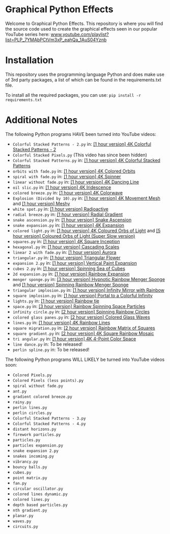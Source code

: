 # Graphical Python Effects
Welcome to Graphical Python Effects. This repository is where you will find the source code used to create the graphical effects seen in our popular YouTube series here: www.youtube.com/playlist?list=PLP_7YMAbPCtVm3xP_eahQa_1AuS04Yznb

# Installation
This repository uses the programming language Python and does make use of 3rd party packages, a list of which can be found in the requirements.txt file.

To install all the required packages, you can use:
`pip install -r requirements.txt`

# Additional Notes

The following Python programs HAVE been turned into YouTube videos:
* `Colorful Stacked Patterns - 2.py` in: [[1 hour version] 4K Colorful Stacked Patterns - 2](https://youtu.be/KA9hys-joQE)
* `Colorful Stacked Pixels.py` (This video has since been hidden)
* `Colorful Stacked Patterns.py` in: [[1 hour version] 4K Colorful Stacked Patterns](https://youtu.be/at-kU0d0fGU)
* `orbits with fade.py` in: [[1 hour version] 4K Colored Orbits](https://youtu.be/zauAJ89Cln0)
* `spiral with fade.py` in: [[1 hour version] 4K Spinner](https://youtu.be/KSYlL9piGGI)
* `linear without fade.py` in: [[1 hour version] 4K Dancing Line](https://youtu.be/fnobAERwSkY)
* `oil slic.py` in: [[1 hour version] 4K Iridescence](https://youtu.be/axAgNOKkE4k)
* `colored breeze.py` in: [[1 hour version] 4K Colorwave](https://youtu.be/JFUCg2fv824)
* `Explosion (Divided by 10).py` in: [[1 hour version] 4K Movement Mesh](https://youtu.be/Kysmr0__lL0) and [[1 hour version] Meshy](https://youtu.be/rtV6xY3ukYs)
* `white spot.py` in: [[1 hour version] Radioactive](https://youtu.be/PbkRPgTXs2E)
* `radial breeze.py` in: [[1 hour version] Radial Gradient](https://youtu.be/iDCFAEVO4Bs)
* `snake ascension.py` in: [[1 hour version] Snake Ascension](https://youtu.be/DDWx2GfMw1c)
* `snake expansion.py` in: [[1 hour version] 4K Expansion](https://youtu.be/1dpQ6pDfpAc)
* `colored light.py` in: [[1 hour version] 4K Coloured Orbs of Light](https://youtu.be/RXvL6IMpEOQ) and [[5 hour version] Coloured Orbs of Light (Super Slow version)](https://youtu.be/CwRS3GrlJmY)
* `squares.py` in: [[1 hour version] 4K Square Inception](https://youtu.be/hKbF_Vszz3M)
* `hexagonal.py` in: [[1 hour version] Cascading Scales](https://youtu.be/OYRjXmrKs6s)
* `linear 2 with fade.py` in: [[1 hour version] Aurora](https://youtu.be/7t_teUYG0QU)
* `triangular.py` in: [[1 hour version] Triangular Flower](https://youtu.be/oktepKV_roo)
* `expansion 2.py` in: [[1 hour version] Vertical Paint Expansion](https://youtu.be/9tg38xxOypE)
* `cubes 2.py` in: [[1 hour version] Spinning Sea of Cubes](https://youtu.be/KeQ9h-Ip0z4)
* `2d expansion.py` in: [[1 hour version] Rainbow Expansion](https://youtu.be/lJPgY2dbE6Y)
* `menger sponge.py` in: [[3 hour version] Hypnotic Rainbow Menger Sponge](https://youtu.be/_yWIl0H0CBE) and [[1 hour version] Spinning Rainbow Menger Sponge](https://youtu.be/Ya7prLYXjDc)
* `triangular implosion.py` in: [[1 hour version] Infinity Mirror with Rainbow](https://youtu.be/9tiIm1luyV4)
* `square implosion.py` in: [[1 hour version] Portal to a Colorful Infinity](https://youtu.be/1QOa7VMBCx0)
* `lights.py` in: [[1 hour version] Rainbow tie](https://youtu.be/EKUEIihICE4)
* `space.py` in: [[3 hour version] Rainbow Spinning Space Particles](https://youtu.be/3NcM1yEs2ks)
* `infinity circle.py` in: [[2 hour version] Spinning Rainbow Circles](https://youtu.be/-QRdwDcxiGE)
* `colored glass panes.py` in: [[2 hour version] Colored Glass Waves](https://youtu.be/sQ7LgaqG_bY)
* `lines.py` in: [[1 hour version] 4K Rainbow Lines](https://youtu.be/6M4TZS8QFpo)
* `square migration.py` in: [[2 hour version] Rainbow Matrix of Squares](https://youtu.be/iOO4KsO17LU)
* `square gradient.py` in: [[2 hour version] 4K Square Rainbow Mosaic](https://youtu.be/7QWb9KULsB8)
* `tri angular.py` in: [[1 hour version] 4K 4-Point Color Space](https://youtu.be/kjc7mQ5ldto)
* `line dance.py` in: To be released!
* `perlin spline.py` in: To be released!

The following Python programs WILL LIKELY be turned into YouTube videos soon:
* `Colored Pixels.py`
* `Colored Pixels (less points).py`
* `spiral without fade.py`
* `ant.py`
* `gradient colored breeze.py`
* `rainy.py`
* `perlin lines.py`
* `perlin circles.py`
* `Colorful Stacked Patterns - 3.py`
* `Colorful Stacked Patterns - 4.py`
* `distant horizons.py`
* `firework particles.py`
* `particles.py`
* `particles expansion.py`
* `snake expansion 2.py`
* `snakes incoming.py`
* `vibrancy.py`
* `bouncy balls.py`
* `cubes.py`
* `point matrix.py`
* `fan.py`
* `circular oscillator.py`
* `colored lines dynamic.py`
* `colored lines.py`
* `depth based particles.py`
* `nth gradient.py`
* `planar.py`
* `waves.py`
* `circuits.py`